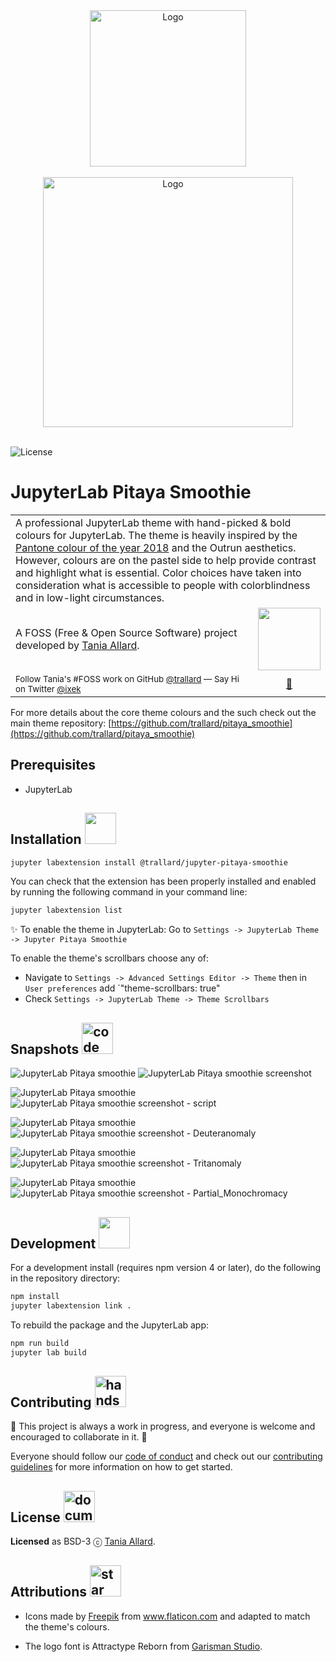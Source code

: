 <div align="center">
 <img alt="Logo" src="https://github.com/trallard/pitaya_smoothie/blob/master/images/logos/logo_squared.png?raw=true" width="250" />
</div>
<br>

<div align="center">
 <img alt="Logo" src="https://github.com/trallard/pitaya_smoothie/blob/master/images/logos/wording.png?raw=true" width="400" />
</div>
<br>

![License](https://img.shields.io/badge/License-BSD%203--Clause-gray.svg?colorA=2D2A56&colorB=7A76C2&style=flat.svg)


# JupyterLab Pitaya Smoothie



<table width='100%' align="center">
 <tr>
 <td align='left' width='100%' colspan='2'>
 A professional JupyterLab theme with hand-picked & bold colours for JupyterLab. The theme is heavily inspired by the <a href="https://www.pantone.com/color-intelligence/color-of-the-year/color-of-the-year-2018">Pantone colour of the year 2018</a> and the Outrun aesthetics.
 However, colours are on the pastel side to help provide contrast and highlight what is essential.
 Color choices have taken into consideration what is accessible to people with colorblindness and in low-light circumstances.
 </td>
 </tr>
 <tr>
 <td>
 A FOSS (Free & Open Source Software) project developed by <a href='https://github.com/trallard' target="_blank">Tania Allard</a>.
 </td>
 <td align='center'>
 <a target="_blank" href='https://bitsandchips.me/'>
 <img src='https://img.shields.io/badge/%E2%86%92-TANIA%20ALLARD-gray.svg?colorA=2D2A56&colorB=7A76C2&style=flat' width='100' />
 </a>
 </td>
 </tr>
 <tr><td><sup> Follow Tania's #FOSS work on GitHub <a href='https://github.com/trallard'>@trallard</a> — Say Hi on Twitter <a href="https://twitter.com/ixek/">@ixek</a></sup></td><td align='center'> <a target="_blank" href='https://bitsandchips.me/'>👋 </a></td></tr>
</table>

For more details about the core theme colours and the such check out the main theme repository: [https://github.com/trallard/pitaya_smoothie](https://github.com/trallard/pitaya_smoothie)

## Prerequisites

* JupyterLab

## Installation <img src=https://github.com/trallard/pitaya_smoothie/raw/master/images/icons/settings.png  width="50"/>

```bash
jupyter labextension install @trallard/jupyter-pitaya-smoothie
```

You can check that the extension has been properly installed and enabled by running the following command in your command line:

```bash
jupyter labextension list
```

:sparkles: To enable the theme in JupyterLab:
Go to `Settings -> JupyterLab Theme -> Jupyter Pitaya Smoothie`

To enable the theme's scrollbars choose any of:

- Navigate to `Settings -> Advanced Settings Editor -> Theme` then in `User preferences` add `"theme-scrollbars: true"
- Check `Settings -> JupyterLab Theme -> Theme Scrollbars`

## Snapshots <img alt="code" src="https://github.com/trallard/pitaya_smoothie/raw/master/images/icons/code.png" width="50" />

![JupyterLab Pitaya smoothie](https://img.shields.io/badge/JupyterLab-Pitaya%20Smoothie-gray.svg?colorA=2D2A56&colorB=7A76C2&style=flat.svg)
<img alt="JupyterLab Pitaya smoothie screenshot" src="./assets/JupyterLab.png"/>

![JupyterLab Pitaya smoothie](https://img.shields.io/badge/JupyterLab-Pitaya%20Smoothie-gray.svg?colorA=2D2A56&colorB=7A76C2&style=flat.svg)
<img alt="JupyterLab Pitaya smoothie screenshot - script" src="./assets/JupyterLab2.png"/>

![JupyterLab Pitaya smoothie](https://img.shields.io/badge/JupyterLab-Pitaya%20Smoothie%20DEUTERANOMALY-gray.svg?colorA=2D2A56&colorB=7A76C2&style=flat.svg)
<img alt="JupyterLab Pitaya smoothie screenshot - Deuteranomaly" src="./assets/Deuteranomaly.png"/>

![JupyterLab Pitaya smoothie](https://img.shields.io/badge/JupyterLab-Pitaya%20Smoothie%20TRITANOMALY-gray.svg?colorA=2D2A56&colorB=7A76C2&style=flat.svg)
<img alt="JupyterLab Pitaya smoothie screenshot - Tritanomaly" src="./assets/Tritanomaly.png"/>

![JupyterLab Pitaya smoothie](https://img.shields.io/badge/JupyterLab-Pitaya%20Smoothie%20PARTIAL%20MONOCHROMACY-gray.svg?colorA=2D2A56&colorB=7A76C2&style=flat.svg)
<img alt="JupyterLab Pitaya smoothie screenshot - Partial_Monochromacy" src="./assets/Partial_Monochromacy.png"/>

## Development <img src=https://github.com/trallard/pitaya_smoothie/raw/master/images/icons/browser.png  width="50"/>

For a development install (requires npm version 4 or later), do the following in the repository directory:

```bash
npm install
jupyter labextension link .
```

To rebuild the package and the JupyterLab app:

```bash
npm run build
jupyter lab build
```

## Contributing <img alt="hands" src="https://github.com/trallard/pitaya_smoothie/blob/master/images/icons/teamwork.png?raw=true" width="50" />

🚧 This project is always a work in progress, and everyone is welcome and encouraged to collaborate in it. 🚧

Everyone should follow our [code of conduct](./CODE_OF_CONDUCT.md) and check out our [contributing guidelines](CONTRIBUTING.md) for more information on how to get started.

## License <img alt="documents" src="https://github.com/trallard/pitaya_smoothie/blob/master/images/icons/archives.png?raw=true" width="50" />

**Licensed** as BSD-3 ⓒ [Tania Allard](https:/trallard.dev/).

## Attributions <img alt="star" src="https://github.com/trallard/pitaya_smoothie/raw/master/images/icons/favorite.png" width="50" />

- Icons made by <a href="https://www.flaticon.com/authors/freepik" title="Freepik">Freepik</a> from <a href="https://www.flaticon.com/" title="Flaticon">www.flaticon.com</a> and adapted to match the theme's colours.

- The logo font is Attractype Reborn from [Garisman Studio](https://befonts.com/designer/garisman-studio).
